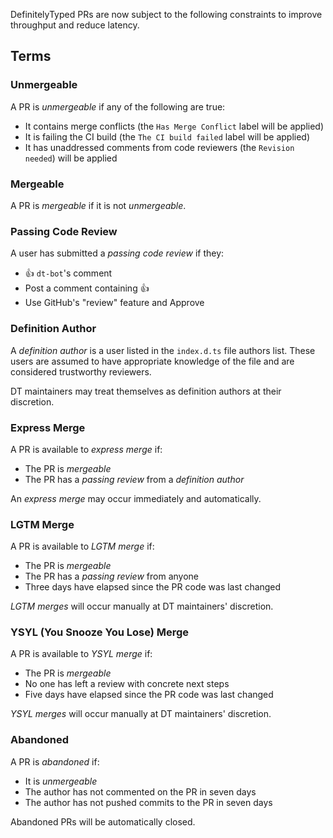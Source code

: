 
DefinitelyTyped PRs are now subject to the following constraints to improve throughput and reduce latency.

## Terms

### Unmergeable

A PR is *unmergeable* if any of the following are true:
 * It contains merge conflicts (the `Has Merge Conflict` label will be applied)
 * It is failing the CI build (the `The CI build failed` label will be applied)
 * It has unaddressed comments from code reviewers (the `Revision needed`) will be applied

### Mergeable

A PR is *mergeable* if it is not *unmergeable*.

### Passing Code Review

A user has submitted a *passing code review* if they:
 * :+1: `dt-bot`'s comment
 * Post a comment containing :+1:
 * Use GitHub's "review" feature and Approve

### Definition Author

A *definition author* is a user listed in the `index.d.ts` file authors list.
These users are assumed to have appropriate knowledge of the file and are considered trustworthy reviewers.

DT maintainers may treat themselves as definition authors at their discretion.

### Express Merge

A PR is available to *express merge* if:
 * The PR is *mergeable*
 * The PR has a *passing review* from a *definition author*

An *express merge* may occur immediately and automatically.

### LGTM Merge

A PR is available to *LGTM merge* if:
 * The PR is *mergeable*
 * The PR has a *passing review* from anyone
 * Three days have elapsed since the PR code was last changed

*LGTM merges* will occur manually at DT maintainers' discretion.

### YSYL (You Snooze You Lose) Merge

A PR is available to *YSYL merge* if:
 * The PR is *mergeable*
 * No one has left a review with concrete next steps
 * Five days have elapsed since the PR code was last changed

*YSYL merges* will occur manually at DT maintainers' discretion.

### Abandoned

A PR is *abandoned* if:
 * It is *unmergeable*
 * The author has not commented on the PR in seven days
 * The author has not pushed commits to the PR in seven days

Abandoned PRs will be automatically closed.
